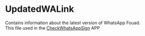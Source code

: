 # UpdatedWALink
Contains information about the latest version of WhatsApp Fouad. <br/>
This file used in the [CheckWhatsAppSign](https://github.com/ZeANi-SHILIX/CheckWhatsAppSign) APP
